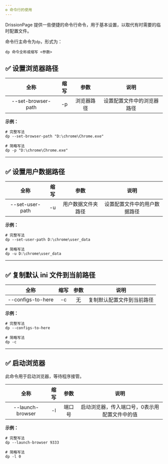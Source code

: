 ```yaml
---
⚙️ 命令行的使用
---
```


DrissionPage 提供一些便捷的命令行命令，用于基本设置，以取代有时需要的临时配置文件。

命令行主命令为`dp`，形式为：

```shell
dp 命令全称或缩写 <参数>
```

## ✅️️ 设置浏览器路径

|        全称        | 缩写 |    参数    |            说明            |
| :----------------: | :--: | :--------: | :------------------------: |
| --set-browser-path |  -p  | 浏览器路径 | 设置配置文件中的浏览器路径 |

**示例：**

```shell
# 完整写法
dp --set-browser-path "D:\chrome\Chrome.exe"

# 简略写法
dp -p "D:\chrome\Chrome.exe"
```

---

## ✅️️ 设置用户数据路径

|      全称       | 缩写 |        参数        |             说明             |
| :-------------: | :--: | :----------------: | :--------------------------: |
| --set-user-path |  -u  | 用户数据文件夹路径 | 设置配置文件中的用户数据路径 |

**示例：**

```shell
# 完整写法
dp --set-user-path D:\chrome\user_data

# 简略写法
dp -u D:\chrome\user_data
```

---

## ✅️️ 复制默认 ini 文件到当前路径

|       全称        | 缩写 | 参数 |            说明            |
| :---------------: | :--: | :--: | :------------------------: |
| --configs-to-here |  -c  |  无  | 复制默认配置文件到当前路径 |

**示例：**

```shell
# 完整写法
dp --configs-to-here

# 简略写法
dp -c
```

---

## ✅️️ 启动浏览器

此命令用于启动浏览器，等待程序接管。

|       全称       | 缩写 |  参数  |                     说明                      |
| :--------------: | :--: | :----: | :-------------------------------------------: |
| --launch-browser |  -l  | 端口号 | 启动浏览器，传入端口号，0表示用配置文件中的值 |

**示例：**

```shell
# 完整写法
dp --launch-browser 9333

# 简略写法
dp -l 0
```

